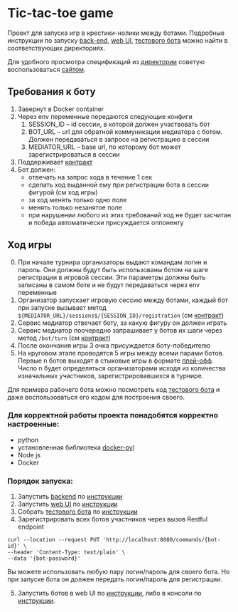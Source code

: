 # Tic-tac-toe game

Проект для запуска игр в крестики-нолики между ботами. Подробные инструкции по запуску [back-end](mediator),
[web UI](ui), [тестового бота](bot) можно найти в соответствующих директориях.

Для удобного просмотра спецификаций из [директории](specs) советую воспользоваться [сайтом](https://www.google.com/url?sa=t&rct=j&q=&esrc=s&source=web&cd=&cad=rja&uact=8&ved=2ahUKEwil24-HuLCCAxWYHRAIHbScCogQFnoECAkQAQ&url=https%3A%2F%2Feditor.swagger.io%2F&usg=AOvVaw0JrxGe9QVE_4Oek2M7IeVv&opi=89978449). 

## Требования к боту
1. Завернут в Docker container
2. Через env переменные передаются следующие конфиги
    1. SESSION_ID – id сессии, в которой должен участвовать бот
    2. BOT_URL – url для обратной коммуникации медиатора с ботом. Должен передаваться в запросе на регистрацию в сессии
    3. MEDIATOR_URL – base url, по которому бот может зарегистрироваться в сессии
3. Поддерживает [контракт](specs/service_bot_spec.yaml)
4. Бот должен:
   * отвечать на запрос хода в течение 1 сек
   * сделать ход выданной ему при регистрации бота в сессии фигурой (см ход игры)
   * за ход менять только одно поле
   * менять только незанятое поле
   * при нарушении любого из этих требований ход не будет засчитан и победа автоматически присуждается оппоненту

## Ход игры
0. При начале турнира организаторы выдают командам логин и пароль. Они должны будут быть использованы ботом на шаге 
   регистрации в игровой сессии. Эти параметры должны быть записаны в самом боте и не будут передаваться через env 
   переменные
1. Организатор запускает игровую сессию между ботами, каждый бот при запуске вызывает метод `${MEDIATOR_URL}/sessions$/{SESSION_ID}/registration` (см [контракт](specs/service_bot_spec.yaml))
2. Сервис медиатор отвечает боту, за какую фигуру он должен играть
3. Сервис медиатор поочередно запрашивает у ботов их шаги через метод `/bot/turn` (см [контракт](specs/service_bot_spec.yaml))
4. После окончания игры 3 очка присуждается боту-победителю
5. На круговом этапе проводятся 5 игры между всеми парами ботов. Первые n ботов выходят в стыковые игры в формате 
   [плей-офф](https://ru.wikipedia.org/wiki/Олимпийская_система). Число n будет определяться организаторами исходя 
   из количества изначальных участников, зарегистрировавшихся в турнире.

Для примера рабочего бота можно посмотреть код [тестового бота](bot) и даже воспользоваться его кодом для построения 
своего.

### Для корректной работы проекта понадобятся корректно настроенные:

* python
* установленная библиотека [docker-py](https://docker-py.readthedocs.io/en/stable/index.html))
* Node js
* Docker

### Порядок запуска:

1. Запустить [backend](mediator) по [инструкции](mediator/README.md)
2. Запустить [web UI](ui) по [инструкции](ui/README.md)
3. Собрать [тестового бота](bot) по [инструкции](bot/README.md)
4. Зарегистрировать всех ботов участников через вызов Restful endpoint

```shell
curl --location --request PUT 'http://localhost:8080/commands/{bot-id}' \
--header 'Content-Type: text/plain' \
--data '{bot-password}'
```

Вы можете использовать любую пару логин/пароль для своего бота. Но при запуске бота он должен передать логин/пароль для
регистрации.

5. Запустить ботов в web UI по [инструкции](ui/README.md), либо в консоли по [инструкции](scripts/README.md).
